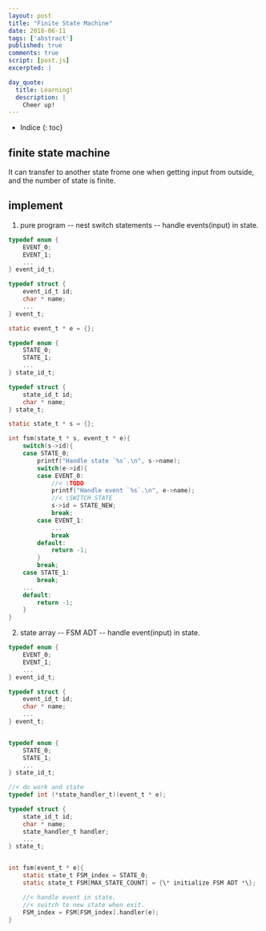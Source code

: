 ```yaml
---
layout: post
title: "Finite State Machine"
date: 2018-06-11
tags: ['abstract']
published: true
comments: true
script: [post.js]
excerpted: |

day_quote:
  title: Learning!
  description: |
    Cheer up!
---
```


* Indice
{: toc}

## finite state machine

  It can transfer to another state frome one when getting input from outside, and the number of state is finite.

## implement

1. pure program -- nest switch statements -- handle events(input) in state.

```c
typedef enum {
	EVENT_0;
	EVENT_1;
	...
} event_id_t;

typedef struct {
	event_id_t id;
	char * name;
	...
} event_t;

static event_t * e = {};

typedef enum {
	STATE_0;
	STATE_1;
	...
} state_id_t;

typedef struct {
	state_id_t id;
	char * name;
} state_t;

static state_t * s = {};

int fsm(state_t * s, event_t * e){
	switch(s->id){
	case STATE_0;
		printf("Handle state `%s`.\n", s->name);
		switch(e->id){
		case EVENT_0:
			//< \TODO
			printf("Handle event `%s`.\n", e->name);
			//< \SWITCH STATE
			s->id = STATE_NEW;
			break;
		case EVENT_1:
			...
			break
		default:
			return -1;
		}
		break;
	case STATE_1:
		break;
	...
	default:
		return -1;
	}
}
```

2. state array -- FSM ADT -- handle event(input) in state.

```c
typedef enum {
	EVENT_0;
	EVENT_1;
	...
} event_id_t;

typedef struct {
	event_id_t id;
	char * name;
	...
} event_t;


typedef enum {
	STATE_0;
	STATE_1;
	...
} state_id_t;

//< do work and state
typedef int (*state_handler_t)(event_t * e);

typedef struct {
	state_id_t id;
	char * name;
	state_handler_t handler;
	...
} state_t;


int fsm(event_t * e){
	static state_t FSM_index = STATE_0;
	static state_t FSM[MAX_STATE_COUNT] = {\* initialize FSM ADT *\};

	//< handle event in state.
	//< switch to new state when exit.
	FSM_index = FSM[FSM_index].handler(e);
}

```


